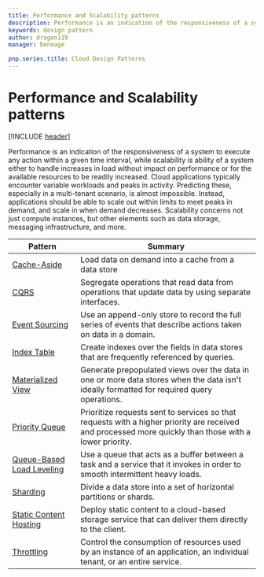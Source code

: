 ```yaml
---
title: Performance and Scalability patterns
description: Performance is an indication of the responsiveness of a system to execute any action within a given time interval, while scalability is ability of a system either to handle increases in load without impact on performance or for the available resources to be readily increased. Cloud applications typically encounter variable workloads and peaks in activity. Predicting these, especially in a multi-tenant scenario, is almost impossible. Instead, applications should be able to scale out within limits to meet peaks in demand, and scale in when demand decreases. Scalability concerns not just compute instances, but other elements such as data storage, messaging infrastructure, and more.
keywords: design pattern
author: dragon119
manager: bennage

pnp.series.title: Cloud Design Patterns
---
```


# Performance and Scalability patterns

[!INCLUDE [header](../_includes/header.md)]

Performance is an indication of the responsiveness of a system to execute any action within a given time interval, while scalability is ability of a system either to handle increases in load without impact on performance or for the available resources to be readily increased. Cloud applications typically encounter variable workloads and peaks in activity. Predicting these, especially in a multi-tenant scenario, is almost impossible. Instead, applications should be able to scale out within limits to meet peaks in demand, and scale in when demand decreases. Scalability concerns not just compute instances, but other elements such as data storage, messaging infrastructure, and more.

| Pattern | Summary |
| ------- | ------- |
| [Cache-Aside](../cache-aside.md) | Load data on demand into a cache from a data store |
| [CQRS](../command-and-query-responsibility-segregation-cqrs.md) | Segregate operations that read data from operations that update data by using separate interfaces. |
| [Event Sourcing](../event-sourcing.md) | Use an append-only store to record the full series of events that describe actions taken on data in a domain. |
| [Index Table](../index-table.md) | Create indexes over the fields in data stores that are frequently referenced by queries. |
| [Materialized View](../materialized-view.md) | Generate prepopulated views over the data in one or more data stores when the data isn't ideally formatted for required query operations. |
| [Priority Queue](../priority-queue.md) | Prioritize requests sent to services so that requests with a higher priority are received and processed more quickly than those with a lower priority. |
| [Queue-Based Load Leveling](../queue-based-load-leveling.md) | Use a queue that acts as a buffer between a task and a service that it invokes in order to smooth intermittent heavy loads. |
| [Sharding](../sharding.md) | Divide a data store into a set of horizontal partitions or shards. |
| [Static Content Hosting](../static-content-hosting.md) | Deploy static content to a cloud-based storage service that can deliver them directly to the client. |
| [Throttling](../throttling.md) | Control the consumption of resources used by an instance of an application, an individual tenant, or an entire service. |